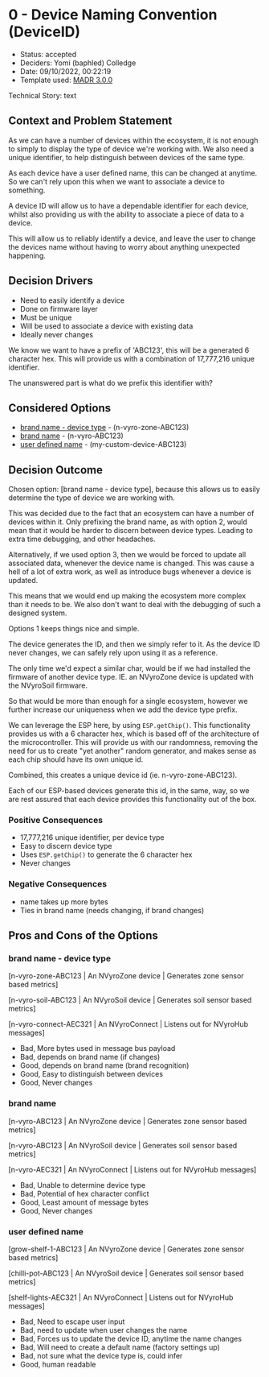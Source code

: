 # 0 - Device Naming Convention (DeviceID)

* Status: accepted <!-- optional -->
* Deciders: Yomi (baphled) Colledge <!-- optional -->
* Date: 09/10/2022, 00:22:19 <!-- optional -->
* Template used: [MADR 3.0.0](https://adr.github.io/madr/) <!-- optional -->

Technical Story: text <!-- optional -->

## Context and Problem Statement

As we can have a number of devices within the ecosystem, it is not enough to simply to display the type of device
we're working with. We also need a unique identifier, to help distinguish between devices of the same type.

As each device have a user defined name, this can be changed at anytime. So we can't rely upon this when we want to
associate a device to something.

A device ID will allow us to have a dependable identifier for each device, whilst also providing us with the ability
to associate a piece of data to a device. 

This will allow us to reliably identify a device, and leave the user to change the devices name without having to
worry about anything unexpected happening.

## Decision Drivers <!-- optional -->

* Need to easily identify a device
* Done on firmware layer
* Must be unique
* Will be used to associate a device with existing data
* Ideally never changes

We know we want to have a prefix of 'ABC123', this will be a generated 6 character hex. This will provide us with a
combination of 17,777,216 unique identifier.

The unanswered part is what do we prefix this identifier with?

## Considered Options

* [brand name - device type](#brand-name---device-type) - (n-vyro-zone-ABC123)
* [brand name](#brand-name) - (n-vyro-ABC123)
* [user defined name](#user-defined-name) - (my-custom-device-ABC123)

## Decision Outcome

Chosen option: [brand name - device type], because this allows us to easily determine the type of device
we are working with.

This was decided due to the fact that an ecosystem can have a number of devices within it. Only prefixing the brand
name, as with option 2, would mean that it would be harder to discern between device types. Leading to extra time
debugging, and other headaches.

Alternatively, if we used option 3, then we would be forced to update all associated data, whenever the device name is
changed. This was cause a hell of a lot of extra work, as well as introduce bugs whenever a device is updated.

This means that we would end up making the ecosystem more complex than it needs to be. We also don't want to deal with
the debugging of such a designed system.

Options 1 keeps things nice and simple.

The device generates the ID, and then we simply refer to it. As the device ID never changes, we can safely rely upon
using it as a reference.

The only time we'd expect a similar char, would be if we had installed the firmware of another device type. IE. an
NVyroZone device is updated with the NVyroSoil firmware.

So that would be more than enough for a single ecosystem, however we further increase our uniqueness when we add the
device type prefix.

We can leverage the ESP here, by using `ESP.getChip()`. This functionality provides us with a 6 character hex, which
is based off of the architecture of the microcontroller. This will provide us with our randomness, removing the need
for us to create "yet another" random generator, and makes sense as each chip should have its own unique id.

Combined, this creates a unique device id (ie. n-vyro-zone-ABC123).

Each of our ESP-based devices generate this id, in the same, way, so we are rest assured that each device provides this
functionality out of the box.

### Positive Consequences

* 17,777,216 unique identifier, per device type
* Easy to discern device type
* Uses `ESP.getChip()` to generate the 6 character hex
* Never changes

### Negative Consequences

* name takes up more bytes
* Ties in brand name (needs changing, if brand changes)

## Pros and Cons of the Options

### brand name - device type

[n-vyro-zone-ABC123 | An NVyroZone device | Generates zone sensor based metrics]

[n-vyro-soil-ABC123 | An NVyroSoil device | Generates soil sensor based metrics]

[n-vyro-connect-AEC321 | An NVyroConnect | Listens out for NVyroHub messages]

* Bad, More bytes used in message bus payload
* Bad, depends on brand name (if changes)
* Good, depends on brand name (brand recognition)
* Good, Easy to distinguish between devices
* Good, Never changes

### brand name

[n-vyro-ABC123 | An NVyroZone device | Generates zone sensor based metrics]

[n-vyro-ABC123 | An NVyroSoil device | Generates soil sensor based metrics]

[n-vyro-AEC321 | An NVyroConnect | Listens out for NVyroHub messages]

* Bad, Unable to determine device type
* Bad, Potential of hex character conflict
* Good, Least amount of message bytes
* Good, Never changes

### user defined name

[grow-shelf-1-ABC123 | An NVyroZone device | Generates zone sensor based metrics]

[chilli-pot-ABC123 | An NVyroSoil device | Generates soil sensor based metrics]

[shelf-lights-AEC321 | An NVyroConnect | Listens out for NVyroHub messages]

* Bad, Need to escape user input
* Bad, need to update when user changes the name
* Bad, Forces us to update the device ID, anytime the name changes
* Bad, Will need to create a default name (factory settings up)
* Bad, not sure what the device type is, could infer
* Good, human readable

<!-- markdownlint-disable-file MD013 -->